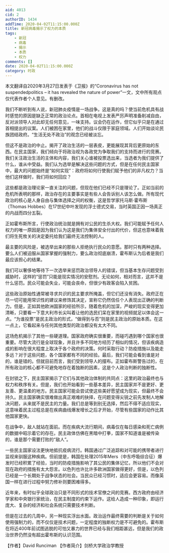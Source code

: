 ```yaml
---
aid: 4013
cid: 2
authorID: 1434
addTime: 2020-04-02T11:15:00.000Z
title: 新冠病毒揭示了权力的本质
tags:
    - 新冠
    - 病毒
    - 揭示
    - 本质
    - 权力
comments: []
date: 2020-04-02T11:15:00.000Z
category: 时政
---
```


本文翻译自2020年3月27日发表于《卫报》的“Coronavirus has not suspendedpolitics – it has revealed the nature of power”一文，文中所有观点仅代表作者个人意见。有删改。

我们不断听到有人说，新冠肺炎疫情是一场战争。这是真的吗？使当前危机具有战时感觉的原因是缺乏正常的政治论点。首相在电视上发表严厉声明准备削减自由，反对派领导人对此却无任何意见，一味支持。议会仍在运作，但它似乎只是在通过首相提出的议案。人们被困在家里，他们的战斗仅限于家庭领域。人们开始谈论民族团结政府。“生活无处不政治”的观念已经被淡忘。

但这不是政治的中止。揭开了政治生活的一层表皮，更能展现其背后更原始的东西。在民主国家，我们倾向于将政治视为各政党为争取我们的支持而进行的竞赛。我们关注政治生活的主体和内容，我们关心谁被投票选出来，当选者为我们提供了什么，谁从中受益。我们认为选举是解决这些问题的方式，但是在任何民主国家中，最大的问题始终是“如何实现”：政府将如何行使我们赋予他们的非凡权力？当他们这样做时，我们将如何回应？

这些都是政治理论家一直关注的问题，但现在他们已经不只是理论了。正如当前的危机所表明的那样，政治存在的主要事实是有些人会告诉别人该怎么做。所有现代政治的核心是人身自由与集体选择之间的权衡，这是哲学家托马斯·霍布斯（Thomas Hobbes）在17世纪中叶发现的浮士德式交易，当时英国正因一场真正的内战而四分五裂。

正如霍布斯所言，行使政治统治就是拥有对公民的生杀大权。我们可能赋予任何人权力的唯一原因是因为我们认为这是我们为集体安全付出的代价，但这也意味着我们将生死攸关的决定委托给我们最终无法控制的人。

最主要的风险是，被选举出来的那些人拒绝执行民众的意愿。那时只有两种选择。要么人们被迫服从国家掌握的强制力，要么政治彻底崩溃，霍布斯认为后者是我们最应该担心的结果。

我们可以奢侈地等待下一次选举来惩罚政治领导人的错误，但当基本生存问题受到威胁时，这样的“惩罚”只能是现实情况的安慰剂。无论如何，相对而言，这并不是什么惩罚。民众可能会失业，可能会丧命，但很少有政客会陷入贫困。

这些政治原始性通常被寻求共识的民主要求所掩盖，但它们还没有消失。政府正在尽一切可能用常识性的建议来修饰其决定，宣称它仍然信任个人表现出正确的判断力。但是，正如其他欧洲国家的经验所示，随着危机的加深，严峻的现实变得更加清晰，只要看一下意大利市长尖叫着让他的选民们呆在家里的视频就足以体会这一点。“为谁投票”是民主政治的形式，“做得到与否”则是民主政治的原始本质。在这一点上，它看起来与任何其他类型的政治都没有太大不同。

这场危机揭示了其他一些硬道理。国家政府确实很重要，而碰巧遇到哪个国家也很重要。尽管大流行是全球现象，并且许多不同地方经历了相似的情况，但该疾病造成的影响在很大程度上取决于各个政府的决策。何时采取行动？防疫措施以及能走多远？对于这些问题，各个国家都有不同的经验。最后，我们可能会看到谁是对的，谁是错的。但就目前而言，我们受到领导人的摆布。正如霍布斯警告过的，在所有政治的核心都不可避免地存在着独断的因素，这是个人政治判断的独断性。

在封锁之下，民主国家揭示了它们与其他政治体制的共同点：这里的政治最终也与权力和秩序有关。但是，我们也开始看到一些基本差异，民主国家并不是更好、更友善、更温柔的地方。民主国家可能会尝试使这些美好愿望成为现实，但最终不会持久。民主国家确实很难做出真正艰难的抉择，在问题变得尖锐之前先发制人地解决问题，从来就不是民主的力量。我们总是等到别无选择，然后不得不适应现实，这意味着民主过程总是在疾病曲线爆发增长之后才开始，尽管有些国家的动作比其他国家更快。

在战争中，敌人就站在面前。而在疾病大流行期间，病毒仅在每日感染和死亡病例的数据中昭示着它的存在。民主政体仿佛在黑暗中打拳，国家不知道谁是被传染的，谁是那个需要打败的“敌人”。

一些民主国家设法更快地抵抗疫病流行。韩国通过广泛追踪和对可能的携带者进行监视来驯服这种疾病。但前提是，韩国在处理2015年Mers（中东呼吸综合征）爆发时已经积累了经验，当时的防疫措施影响了其公民的集体记忆，所以他们不会对现在政府的措施有太大怨言。以色列也许比许多欧洲国家做得更好，但是，以色列已经是一个长期处于战争状态的社会。当民众已经习惯时，适应会更容易。而像英国一样在进行过程中努力修补则要困难得多。

近年来，有时似乎全球政治只是不同形式的技术官僚之间的竞赛。西方政府由经济学家和中央银行家统治，在民主制度的约束下运作。这给人造成一种印象，即运行庞大、复杂的经济和社会系统只需要技术判断。

但是在过去的几周中，另一种现实浮出水面。政治运作最终需要的判断是关于如何使用强制力的，而不仅仅是技术问题，一定程度的独断权力是不可避免的。霍布斯在将近400年前试图逃脱的可怕又暴力的世界已经与我们相距甚远，但是我们的政治世界仍然没有超出霍布斯的认识范围。

【作者】David Runciman 【作者简介】剑桥大学政治学教授
